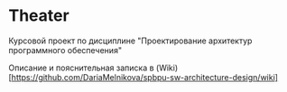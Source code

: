 # Theater

Курсовой проект по дисциплине "Проектирование архитектур программного обеспечения"

Описание и пояснительная записка в (Wiki)[https://github.com/DariaMelnikova/spbpu-sw-architecture-design/wiki]
